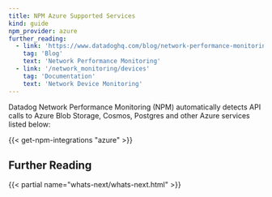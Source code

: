 ```yaml
---
title: NPM Azure Supported Services
kind: guide
npm_provider: azure
further_reading:
  - link: 'https://www.datadoghq.com/blog/network-performance-monitoring'
    tag: 'Blog'
    text: 'Network Performance Monitoring'
  - link: '/network_monitoring/devices'
    tag: 'Documentation'
    text: 'Network Device Monitoring'
---
```


Datadog Network Performance Monitoring (NPM) automatically detects API calls to Azure Blob Storage, Cosmos, Postgres and other Azure services listed below:

{{< get-npm-integrations "azure" >}}

## Further Reading

{{< partial name="whats-next/whats-next.html" >}}
